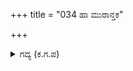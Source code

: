 +++
title = "034 ಹಾ ಮುರಾನ್ತಕ"

+++

<details><summary>ಗದ್ಯ (ಕ.ಗ.ಪ) </summary>

34. "ಹಾ... ಕೃಷ್ಣಾ, ಹಾ ಯುಧಿಷ್ಠಿರ, ಹಾ ಭೀಮ, ಹಾ... ಧನಂಜಯ, ಹಾ ಮಗನೇ, ಹಾ ತಂದೇ, ಹಾ ಒಡಹುಟ್ಟಿದವನೇ ,... ಭೂಮಿ ಬಾಯನ್ನು ತೆರೆಯಬಾರದೇಕೆ ?  ಅಯ್ಯೋ ಆ ಮಹಾಸಮುದ್ರ  ಎಷ್ಟು ದೂರವಿದೆ ? ಈ ಮಹಾಸ್ತ್ರಕ್ಕೆ ಸಿಕ್ಕಿ ಬಿಟ್ಟೆವೇ ?" ಎಂದು ಶತ್ರುಸೇನೆ ಕಿರುಚಿತು.
</details>
